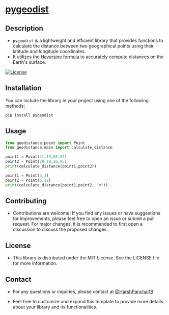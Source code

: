 # [pygeodist](https://pypi.org/project/pygeodist/0.0.1/)

## Description

* `pygeodist` is a lightweight and efficient library that provides functions to calculate the distance between two geographical points using their latitude and longitude coordinates.
* It utilizes the [Haversine formula](https://www.movable-type.co.uk/scripts/latlong.html) to accurately compute distances on the Earth's surface.

[![License](https://img.shields.io/badge/License-MIT-blue.svg)](https://opensource.org/licenses/MIT)

## Installation

You can include the library in your project using one of the following methods:

```bash
pip install pygeodist
```

## Usage

```python
from geodistance.point import Point
from geodistance.main import calculate_distance

point1 = Point(41.19,65.85)
point2 = Point(29.19,16.85)
print(calculate_distance(point1,point2))

point1 = Point(3,3)
point2 = Point(6,12)
print(calculate_distance(point1,point2, "m"))
```

## Contributing

* Contributions are welcome! If you find any issues or have suggestions for improvements, please feel free to open an issue or submit a pull request. For major changes, it is recommended to first open a discussion to discuss the proposed changes.

## License

* This library is distributed under the MIT License. See the LICENSE file for more information.

## Contact

* For any questions or inquiries, please contact at [@HarshPanchal18](https://github.com/HarshPanchal18)

* Feel free to customize and expand this template to provide more details about your library and its functionalities.

